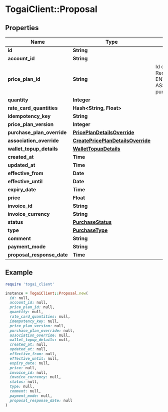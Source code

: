# TogaiClient::Proposal

## Properties

| Name | Type | Description | Notes |
| ---- | ---- | ----------- | ----- |
| **id** | **String** |  |  |
| **account_id** | **String** |  |  |
| **price_plan_id** | **String** | Id of the price plan, Required for ENTITLEMENT_GRANT, ASSOCIATION purchase | [optional] |
| **quantity** | **Integer** |  | [optional] |
| **rate_card_quantities** | **Hash&lt;String, Float&gt;** |  | [optional] |
| **idempotency_key** | **String** |  | [optional] |
| **price_plan_version** | **Integer** |  | [optional] |
| **purchase_plan_override** | [**PricePlanDetailsOverride**](PricePlanDetailsOverride.md) |  | [optional] |
| **association_override** | [**CreatePricePlanDetailsOverride**](CreatePricePlanDetailsOverride.md) |  | [optional] |
| **wallet_topup_details** | [**WalletTopupDetails**](WalletTopupDetails.md) |  | [optional] |
| **created_at** | **Time** |  |  |
| **updated_at** | **Time** |  | [optional] |
| **effective_from** | **Date** |  | [optional] |
| **effective_until** | **Date** |  | [optional] |
| **expiry_date** | **Time** |  | [optional] |
| **price** | **Float** |  | [optional] |
| **invoice_id** | **String** |  | [optional] |
| **invoice_currency** | **String** |  | [optional] |
| **status** | [**PurchaseStatus**](PurchaseStatus.md) |  |  |
| **type** | [**PurchaseType**](PurchaseType.md) |  |  |
| **comment** | **String** |  | [optional] |
| **payment_mode** | **String** |  |  |
| **proposal_response_date** | **Time** |  | [optional] |

## Example

```ruby
require 'togai_client'

instance = TogaiClient::Proposal.new(
  id: null,
  account_id: null,
  price_plan_id: null,
  quantity: null,
  rate_card_quantities: null,
  idempotency_key: null,
  price_plan_version: null,
  purchase_plan_override: null,
  association_override: null,
  wallet_topup_details: null,
  created_at: null,
  updated_at: null,
  effective_from: null,
  effective_until: null,
  expiry_date: null,
  price: null,
  invoice_id: null,
  invoice_currency: null,
  status: null,
  type: null,
  comment: null,
  payment_mode: null,
  proposal_response_date: null
)
```

